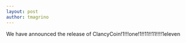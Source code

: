 ```yaml
---
layout: post
author: tmagrino
---
```


We have announced the release of ClancyCoin!1!!!one!1!!11!!11!!!!1eleven

